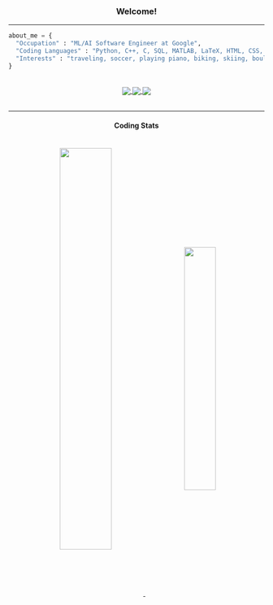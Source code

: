 <div align="center">
    <h3> Welcome! </h3>
    <hr/>
</div>

```python
about_me = {
  "Occupation" : "ML/AI Software Engineer at Google",
  "Coding Languages" : "Python, C++, C, SQL, MATLAB, LaTeX, HTML, CSS, JS, Bash, Slurm"
  "Interests" : "traveling, soccer, playing piano, biking, skiing, bouldering, and taking pictures"
}
```
<div align="center">
    <br>
        <a href="https://gkroiz.github.io">
        <img align="center" src="https://img.shields.io/badge/gkroiz.github.io-000000?style=for-the-badge&logo=About.me&logoColor=white">
    </a>
    <a href="https://www.linkedin.com/in/gkroiz">
        <img align="center" src="https://img.shields.io/badge/-gkroiz-blue?style=for-the-badge&logo=Linkedin&logoColor=white&link=https://www.linkedin.com/in/gkroiz/">
    </a>
    <a href="mailto:gersonkroiz@gmail.com">
        <img align="center" src="https://img.shields.io/badge/-gersonkroiz@gmail.com-c14438?style=for-the-badge&logo=Gmail&logoColor=white&link=mailto:gersonkroiz@gmail.com">
    </a>
    <br>
    <br>
</div>
<hr/>
<div align="center">
    <h4>Coding Stats</h4>
    <br>
    <a href="https://github.com/gkroiz/github-readme-stats">
        <img style="width:45%" align="center" src="https://github-readme-stats-gkroiz.vercel.app/api?username=gkroiz&theme=dark&hide=contribs&show_icons=true&count_private=true&show_icons=true&border_radius=30px" />
    </a>&nbsp&nbsp&nbsp&nbsp
    <a href="https://github.com/gkroiz/github-readme-stats">
        <img style="width:35%" align="center" src="https://github-readme-stats-git-org-stats-gkroiz.vercel.app/api/top-langs/?username=gkroiz&role=OWNER,COLLABORATOR&layout=compact&theme=dark&count_private=true&langs_count=6&exclude_repo=weatherbench-tutorial,project3-gkroiz1,project1-gkroiz&border_radius=30px" />
    </a>
</div>
